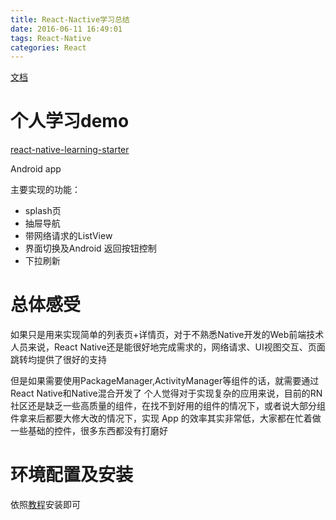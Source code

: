 ```yaml
---
title: React-Nactive学习总结
date: 2016-06-11 16:49:01
tags: React-Native
categories: React
---
```


[文档](https://facebook.github.io/react-native/docs/getting-started.html)

# 个人学习demo
[react-native-learning-starter](https://github.com/xieQin/react-native-learning-starter)

Android app

主要实现的功能：
- splash页
- 抽屉导航
- 带网络请求的ListView
- 界面切换及Android 返回按钮控制
- 下拉刷新

# 总体感受
如果只是用来实现简单的列表页+详情页，对于不熟悉Native开发的Web前端技术人员来说，React Native还是能很好地完成需求的，网络请求、UI视图交互、页面跳转均提供了很好的支持

但是如果需要使用PackageManager,ActivityManager等组件的话，就需要通过React Native和Native混合开发了
个人觉得对于实现复杂的应用来说，目前的RN社区还是缺乏一些高质量的组件，在找不到好用的组件的情况下，或者说大部分组件拿来后都要大修大改的情况下，实现 App 的效率其实非常低，大家都在忙着做一些基础的控件，很多东西都没有打磨好

# 环境配置及安装
依照[教程](https://facebook.github.io/react-native/docs/getting-started.html)安装即可
